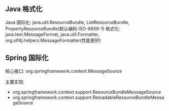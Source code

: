 ## Java 格式化

Java 国际化: java.util.ResourceBundle, ListResourceBundle, PropertyResourceBundle(默认编码 ISO-8859-1)
格式化: java.text.MessageFormat, java.util.Formatter, org.slf4j.helpers.MessageFormatter(性能更好)

## Spring 国际化

核心接口: org.springframework.context.MessageSource

主要实现: 
* org.springframework.context.support.ResourceBundleMessageSource
* org.springframework.context.support.ReloadableResourceBundleMessageSource